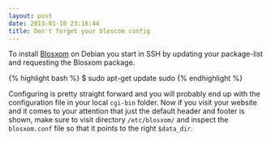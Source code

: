 ```yaml
---
layout: post
date: 2013-01-10 23:16:44
title: Don't forget your bloscom config
---
```


To install [Blosxom][1] on Debian you start in SSH by updating your package-list and requesting the Blosxom package.

{% highlight bash %}
$ sudo apt-get update sudo 
{% endhighlight %}

Configuring is pretty straight forward and you will probably end up with the configuration file in your local `cgi-bin` folder. Now if you visit your website and it comes to your attention that just the default header and footer is shown, make sure to visit directory `/etc/blosxom/` and inspect the `blosxom.conf` file so that it points to the right `$data_dir`.

[1]:http://www.blosxom.com/